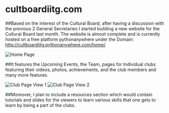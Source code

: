 # cultboardiitg.com

##Based on the interest of the Cultural Board, after having a discussion with the previous 2 General Secretaries I started building a new website for the Cultural Board last month. The website is almost complete and is currently hosted on a free platform pythonanywhere under the Domain: http://cultboardiitg.pythonanywhere.com/home/

![Home Page](https://github.com/rifflord97/cultboardiitg_final/blob/master/homepage.JPG)

##It features the Upcoming Events, the Team, pages for Individual clubs featuring their videos, photos, achievements, and the club members and many more features.

![Club Page View 1](https://github.com/rifflord97/cultboardiitg_final/blob/master/club_page_view_1.JPG)
![Club Page View 2](https://github.com/rifflord97/cultboardiitg_final/blob/master/club_page_view_2.JPG)

##Moreover, I plan to include a resources section which would contain tutorials and slides for the viewers to learn various skills that one gets to learn by being a part of the clubs.


